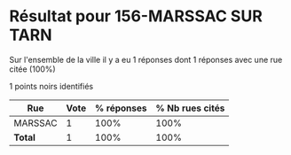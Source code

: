 # Résultat pour 156-MARSSAC SUR TARN

Sur l'ensemble de la ville il y a eu 1 réponses dont 1 réponses avec une rue citée (100%)

1 points noirs identifiés

| Rue | Vote | % réponses | % Nb rues cités|
|-----|------|------------|----------------|
| MARSSAC | 1 | 100% | 100%|
| **Total** | 1 | 100% | 100%|
